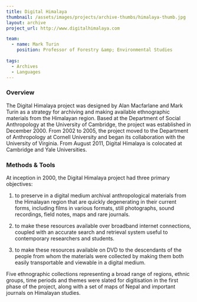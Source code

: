 ```yaml
---
title: Digital Himalaya
thumbnail: /assets/images/projects/archive-thumbs/himalaya-thumb.jpg
layout: archive
project_url: http://www.digitalhimalaya.com

team:
  - name: Mark Turin
    position: Professor of Forestry &amp; Environmental Studies
  
tags:
  - Archives
  - Languages
---
```


### Overview

The Digital Himalaya project was designed by Alan Macfarlane and Mark Turin as a strategy for archiving and making available ethnographic materials from the Himalayan region. Based at the Department of Social Anthropology at the University of Cambridge, the project was established in December 2000. From 2002 to 2005, the project moved to the Department of Anthropology at Cornell University and began its collaboration with the University of Virginia. From August 2011, Digital Himalaya is colocated at Cambridge and Yale Universities.

### Methods &amp; Tools

At inception in 2000, the Digital Himalaya project had three primary objectives:

1. to preserve in a digital medium archival anthropological materials from the Himalayan region that are quickly degenerating in their current forms, including films in various formats, still photographs, sound recordings, field notes, maps and rare journals.

2. to make these resources available over broadband internet connections, coupled with an accurate search and retrieval system useful to contemporary researchers and students.

3. to make these resources available on DVD to the descendants of the people from whom the materials were collected by making them both easily transportable and viewable in a digital medium.

Five ethnographic collections representing a broad range of regions, ethnic groups, time periods and themes were slated for digitisation in the first phase of the project, along with a set of maps of Nepal and important journals on Himalayan studies.